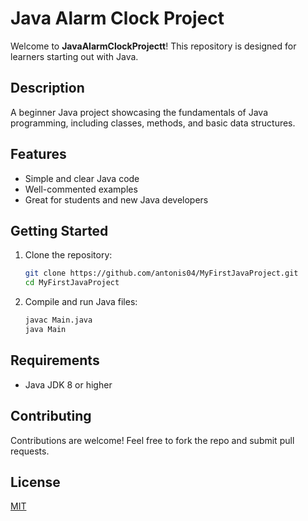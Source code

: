 # Java Alarm Clock Project

Welcome to **JavaAlarmClockProjectt**! This repository is designed for learners starting out with Java.

## Description

A beginner Java project showcasing the fundamentals of Java programming, including classes, methods, and basic data structures.

## Features

- Simple and clear Java code
- Well-commented examples
- Great for students and new Java developers

## Getting Started

1. Clone the repository:
   ```sh
   git clone https://github.com/antonis04/MyFirstJavaProject.git
   cd MyFirstJavaProject
   ```
2. Compile and run Java files:
   ```sh
   javac Main.java
   java Main
   ```

## Requirements

- Java JDK 8 or higher

## Contributing

Contributions are welcome! Feel free to fork the repo and submit pull requests.

## License

[MIT](LICENSE)
